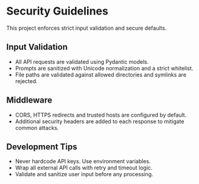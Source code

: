 # Security Guidelines

This project enforces strict input validation and secure defaults.

## Input Validation
- All API requests are validated using Pydantic models.
- Prompts are sanitized with Unicode normalization and a strict whitelist.
- File paths are validated against allowed directories and symlinks are rejected.

## Middleware
- CORS, HTTPS redirects and trusted hosts are configured by default.
- Additional security headers are added to each response to mitigate common attacks.

## Development Tips
- Never hardcode API keys. Use environment variables.
- Wrap all external API calls with retry and timeout logic.
- Validate and sanitize user input before any processing.


